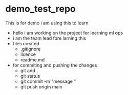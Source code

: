 # demo_test_repo
This is for demo i am using this to learn
- hello i am working on the project for learning ml ops 
- i am the team lead fore larning this 
- files created 
  - .gitignore 
  - licence
  - readme.md
- for commiting and pushing the changes 
   - git add . 
   - git status 
   - git commit -m "message "
   - git push origin main 
